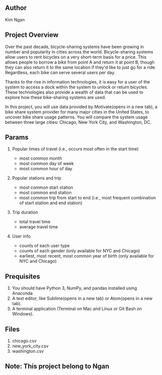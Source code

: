 ## Author 
Kim Ngan

## Project Overview
  Over the past decade, bicycle-sharing systems have been growing in number and popularity in cities across the world. Bicycle-sharing systems allow users to rent bicycles on a very short-term basis for a price. This allows people to borrow a bike from point A and return it at point B, though they can also return it to the same location if they'd like to just go for a ride. Regardless, each bike can serve several users per day.

  Thanks to the rise in information technologies, it is easy for a user of the system to access a dock within the system to unlock or return bicycles. These technologies also provide a wealth of data that can be used to explore how these bike-sharing systems are used.

  In this project, you will use data provided by Motivate(opens in a new tab), a bike share system provider for many major cities in the United States, to uncover bike share usage patterns. You will compare the system usage between three large cities: Chicago, New York City, and Washington, DC.

## Params
1. Popular times of travel (i.e., occurs most often in the start time)
   - most common month
   - most common day of week
   - most common hour of day

2. Popular stations and trip
   - most common start station
   - most common end station
   - most common trip from start to end (i.e., most frequent combination of start station and end station)

3. Trip duration
   - total travel time
   - average travel time

4. User info
   - counts of each user type
   - counts of each gender (only available for NYC and Chicago)
   - earliest, most recent, most common year of birth (only available for NYC and Chicago)
   
## Prequisites
1. You should have Python 3, NumPy, and pandas installed using Anaconda
2. A text editor, like Sublime(opens in a new tab) or Atom(opens in a new tab).
3. A terminal application (Terminal on Mac and Linux or Git Bash on Windows).

## Files
1. chicago.csv
2. new_york_city.csv
3. washington.csv


## Note: This project belong to Ngan